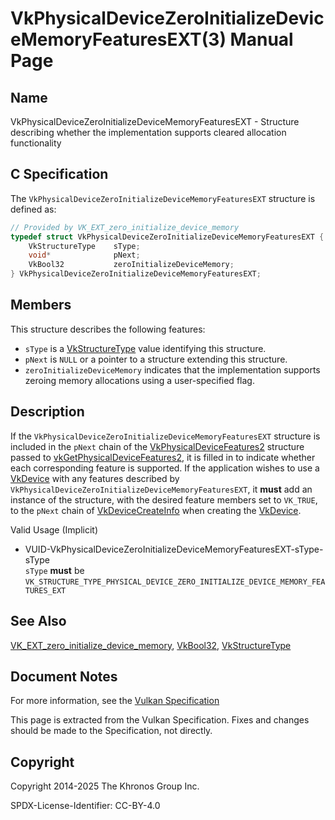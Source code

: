 # VkPhysicalDeviceZeroInitializeDeviceMemoryFeaturesEXT(3) Manual Page

## Name

VkPhysicalDeviceZeroInitializeDeviceMemoryFeaturesEXT - Structure describing whether the implementation supports cleared allocation functionality



## [](#_c_specification)C Specification

The `VkPhysicalDeviceZeroInitializeDeviceMemoryFeaturesEXT` structure is defined as:

```c++
// Provided by VK_EXT_zero_initialize_device_memory
typedef struct VkPhysicalDeviceZeroInitializeDeviceMemoryFeaturesEXT {
    VkStructureType    sType;
    void*              pNext;
    VkBool32           zeroInitializeDeviceMemory;
} VkPhysicalDeviceZeroInitializeDeviceMemoryFeaturesEXT;
```

## [](#_members)Members

This structure describes the following features:

- `sType` is a [VkStructureType](https://registry.khronos.org/vulkan/specs/latest/man/html/VkStructureType.html) value identifying this structure.
- `pNext` is `NULL` or a pointer to a structure extending this structure.
- []()`zeroInitializeDeviceMemory` indicates that the implementation supports zeroing memory allocations using a user-specified flag.

## [](#_description)Description

If the `VkPhysicalDeviceZeroInitializeDeviceMemoryFeaturesEXT` structure is included in the `pNext` chain of the [VkPhysicalDeviceFeatures2](https://registry.khronos.org/vulkan/specs/latest/man/html/VkPhysicalDeviceFeatures2.html) structure passed to [vkGetPhysicalDeviceFeatures2](https://registry.khronos.org/vulkan/specs/latest/man/html/vkGetPhysicalDeviceFeatures2.html), it is filled in to indicate whether each corresponding feature is supported. If the application wishes to use a [VkDevice](https://registry.khronos.org/vulkan/specs/latest/man/html/VkDevice.html) with any features described by `VkPhysicalDeviceZeroInitializeDeviceMemoryFeaturesEXT`, it **must** add an instance of the structure, with the desired feature members set to `VK_TRUE`, to the `pNext` chain of [VkDeviceCreateInfo](https://registry.khronos.org/vulkan/specs/latest/man/html/VkDeviceCreateInfo.html) when creating the [VkDevice](https://registry.khronos.org/vulkan/specs/latest/man/html/VkDevice.html).

Valid Usage (Implicit)

- [](#VUID-VkPhysicalDeviceZeroInitializeDeviceMemoryFeaturesEXT-sType-sType)VUID-VkPhysicalDeviceZeroInitializeDeviceMemoryFeaturesEXT-sType-sType  
  `sType` **must** be `VK_STRUCTURE_TYPE_PHYSICAL_DEVICE_ZERO_INITIALIZE_DEVICE_MEMORY_FEATURES_EXT`

## [](#_see_also)See Also

[VK\_EXT\_zero\_initialize\_device\_memory](https://registry.khronos.org/vulkan/specs/latest/man/html/VK_EXT_zero_initialize_device_memory.html), [VkBool32](https://registry.khronos.org/vulkan/specs/latest/man/html/VkBool32.html), [VkStructureType](https://registry.khronos.org/vulkan/specs/latest/man/html/VkStructureType.html)

## [](#_document_notes)Document Notes

For more information, see the [Vulkan Specification](https://registry.khronos.org/vulkan/specs/latest/html/vkspec.html#VkPhysicalDeviceZeroInitializeDeviceMemoryFeaturesEXT)

This page is extracted from the Vulkan Specification. Fixes and changes should be made to the Specification, not directly.

## [](#_copyright)Copyright

Copyright 2014-2025 The Khronos Group Inc.

SPDX-License-Identifier: CC-BY-4.0